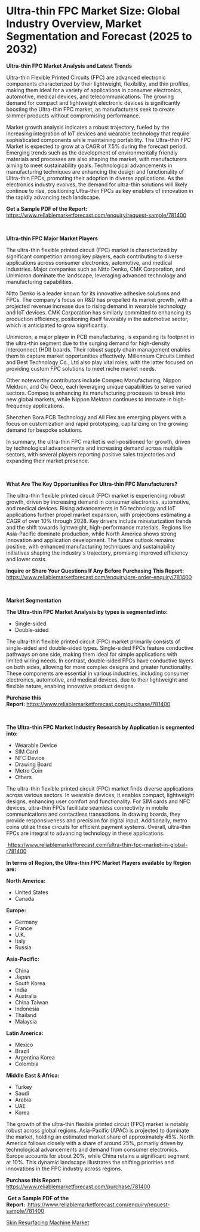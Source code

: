 <p><h1>Ultra-thin FPC Market Size: Global Industry Overview, Market Segmentation and Forecast (2025 to 2032)</h1></p><p><strong>Ultra-thin FPC Market Analysis and Latest Trends</strong></p>
<p><p>Ultra-thin Flexible Printed Circuits (FPC) are advanced electronic components characterized by their lightweight, flexibility, and thin profiles, making them ideal for a variety of applications in consumer electronics, automotive, medical devices, and telecommunications. The growing demand for compact and lightweight electronic devices is significantly boosting the Ultra-thin FPC market, as manufacturers seek to create slimmer products without compromising performance.</p><p>Market growth analysis indicates a robust trajectory, fueled by the increasing integration of IoT devices and wearable technology that require sophisticated components while maintaining portability. The Ultra-thin FPC Market is expected to grow at a CAGR of 7.5% during the forecast period. Emerging trends such as the development of environmentally friendly materials and processes are also shaping the market, with manufacturers aiming to meet sustainability goals. Technological advancements in manufacturing techniques are enhancing the design and functionality of Ultra-thin FPCs, promoting their adoption in diverse applications. As the electronics industry evolves, the demand for ultra-thin solutions will likely continue to rise, positioning Ultra-thin FPCs as key enablers of innovation in the rapidly advancing tech landscape.</p></p>
<p><strong>Get a Sample PDF of the Report:&nbsp;</strong> <a href="https://www.reliablemarketforecast.com/enquiry/request-sample/781400?utm_campaign=3089&utm_medium=2&utm_source=Github&utm_content=ia&utm_term=26032025&utm_id=ultra-thin-fpc">https://www.reliablemarketforecast.com/enquiry/request-sample/781400</a></p>
<p>&nbsp;</p>
<p><strong>Ultra-thin FPC Major Market Players</strong></p>
<p><p>The ultra-thin flexible printed circuit (FPC) market is characterized by significant competition among key players, each contributing to diverse applications across consumer electronics, automotive, and medical industries. Major companies such as Nitto Denko, CMK Corporation, and Unimicron dominate the landscape, leveraging advanced technology and manufacturing capabilities.</p><p>Nitto Denko is a leader known for its innovative adhesive solutions and FPCs. The company's focus on R&D has propelled its market growth, with a projected revenue increase due to rising demand in wearable technology and IoT devices. CMK Corporation has similarly committed to enhancing its production efficiency, positioning itself favorably in the automotive sector, which is anticipated to grow significantly.</p><p>Unimicron, a major player in PCB manufacturing, is expanding its footprint in the ultra-thin segment due to the surging demand for high-density interconnect (HDI) boards. Their robust supply chain management enables them to capture market opportunities effectively. Millennium Circuits Limited and Best Technology Co., Ltd also play vital roles, with the latter focused on providing custom FPC solutions to meet niche market needs.</p><p>Other noteworthy contributors include Compeq Manufacturing, Nippon Mektron, and Oki Oecc, each leveraging unique capabilities to serve varied sectors. Compeq is enhancing its manufacturing processes to break into new global markets, while Nippon Mektron continues to innovate in high-frequency applications.</p><p>Shenzhen Bora PCB Technology and All Flex are emerging players with a focus on customization and rapid prototyping, capitalizing on the growing demand for bespoke solutions.</p><p>In summary, the ultra-thin FPC market is well-positioned for growth, driven by technological advancements and increasing demand across multiple sectors, with several players reporting positive sales trajectories and expanding their market presence.</p></p>
<p>&nbsp;</p>
<p><strong>What Are The Key Opportunities For Ultra-thin FPC Manufacturers?</strong></p>
<p><p>The ultra-thin flexible printed circuit (FPC) market is experiencing robust growth, driven by increasing demand in consumer electronics, automotive, and medical devices. Rising advancements in 5G technology and IoT applications further propel market expansion, with projections estimating a CAGR of over 10% through 2028. Key drivers include miniaturization trends and the shift towards lightweight, high-performance materials. Regions like Asia-Pacific dominate production, while North America shows strong innovation and application development. The future outlook remains positive, with enhanced manufacturing techniques and sustainability initiatives shaping the industry's trajectory, promising improved efficiency and lower costs.</p></p>
<p><strong>Inquire or Share Your Questions If Any Before Purchasing This Report:</strong> <a href="https://www.reliablemarketforecast.com/enquiry/pre-order-enquiry/781400?utm_campaign=3089&utm_medium=2&utm_source=Github&utm_content=ia&utm_term=26032025&utm_id=ultra-thin-fpc">https://www.reliablemarketforecast.com/enquiry/pre-order-enquiry/781400</a></p>
<p>&nbsp;</p>
<p><strong>Market Segmentation</strong></p>
<p><strong>The Ultra-thin FPC Market Analysis by types is segmented into:</strong></p>
<p><ul><li>Single-sided</li><li>Double-sided</li></ul></p>
<p><p>The ultra-thin flexible printed circuit (FPC) market primarily consists of single-sided and double-sided types. Single-sided FPCs feature conductive pathways on one side, making them ideal for simple applications with limited wiring needs. In contrast, double-sided FPCs have conductive layers on both sides, allowing for more complex designs and greater functionality. These components are essential in various industries, including consumer electronics, automotive, and medical devices, due to their lightweight and flexible nature, enabling innovative product designs.</p></p>
<p><strong>Purchase this Report:&nbsp;</strong><a href="https://www.reliablemarketforecast.com/purchase/781400?utm_campaign=3089&utm_medium=2&utm_source=Github&utm_content=ia&utm_term=26032025&utm_id=ultra-thin-fpc">https://www.reliablemarketforecast.com/purchase/781400</a></p>
<p>&nbsp;</p>
<p><strong>The Ultra-thin FPC Market Industry Research by Application is segmented into:</strong></p>
<p><ul><li>Wearable Device</li><li>SIM Card</li><li>NFC Device</li><li>Drawing Board</li><li>Metro Coin</li><li>Others</li></ul></p>
<p><p>The ultra-thin flexible printed circuit (FPC) market finds diverse applications across various sectors. In wearable devices, it enables compact, lightweight designs, enhancing user comfort and functionality. For SIM cards and NFC devices, ultra-thin FPCs facilitate seamless connectivity in mobile communications and contactless transactions. In drawing boards, they provide responsiveness and precision for digital input. Additionally, metro coins utilize these circuits for efficient payment systems. Overall, ultra-thin FPCs are integral to advancing technology in these applications.</p></p>
<p><a href="https://www.reliablemarketforecast.com/ultra-thin-fpc-market-in-global-r781400?utm_campaign=3089&utm_medium=2&utm_source=Github&utm_content=ia&utm_term=26032025&utm_id=ultra-thin-fpc">&nbsp;https://www.reliablemarketforecast.com/ultra-thin-fpc-market-in-global-r781400</a></p>
<p><strong>In terms of Region, the Ultra-thin FPC Market Players available by Region are:</strong></p>
<p>
    <p> <strong> North America: </strong>
        <ul>
            <li>United States</li>
            <li>Canada</li>
        </ul>
        </p> 
    <p> <strong> Europe: </strong>
        <ul>
            <li>Germany</li>
            <li>France</li>
            <li>U.K.</li>
            <li>Italy</li>
            <li>Russia</li>
        </ul>
        </p> 
    <p> <strong> Asia-Pacific: </strong>
        <ul>
            <li>China</li>
            <li>Japan</li>
            <li>South Korea</li>
            <li>India</li>
            <li>Australia</li>
            <li>China Taiwan</li>
            <li>Indonesia</li>
            <li>Thailand</li>
            <li>Malaysia</li>
        </ul>
        </p> 
    <p> <strong> Latin America: </strong>
        <ul>
            <li>Mexico</li>
            <li>Brazil</li>
            <li>Argentina Korea</li>
            <li>Colombia</li>
        </ul>
        </p> 
    <p> <strong> Middle East & Africa: </strong>
        <ul>
            <li>Turkey</li>
            <li>Saudi</li>
            <li>Arabia</li>
            <li>UAE</li>
            <li>Korea</li>
        </ul>
    </p>
    </p>
<p><p>The growth of the ultra-thin flexible printed circuit (FPC) market is notably robust across global regions. Asia-Pacific (APAC) is projected to dominate the market, holding an estimated market share of approximately 45%. North America follows closely with a share of around 25%, primarily driven by technological advancements and demand from consumer electronics. Europe accounts for about 20%, while China retains a significant segment at 10%. This dynamic landscape illustrates the shifting priorities and innovations in the FPC industry across regions.</p></p>
<p><strong>Purchase this Report: </strong><a href="https://www.reliablemarketforecast.com/purchase/781400?utm_campaign=3089&utm_medium=2&utm_source=Github&utm_content=ia&utm_term=26032025&utm_id=ultra-thin-fpc">https://www.reliablemarketforecast.com/purchase/781400</a></p>
<p>&nbsp;<strong>Get a Sample PDF of the Report:&nbsp;&nbsp;</strong><a href="https://www.reliablemarketforecast.com/enquiry/request-sample/781400?utm_campaign=3089&utm_medium=2&utm_source=Github&utm_content=ia&utm_term=26032025&utm_id=ultra-thin-fpc">https://www.reliablemarketforecast.com/enquiry/request-sample/781400</a></p>
<p><strong></strong></p>
<p><p><a href="https://github.com/zitanebeibit9/Market-Research-Report-List-1/blob/main/skin-resurfacing-machine-market.md?utm_campaign=3089&utm_medium=2&utm_source=Github&utm_content=ia&utm_term=26032025&utm_id=ultra-thin-fpc">Skin Resurfacing Machine Market</a></p></p>